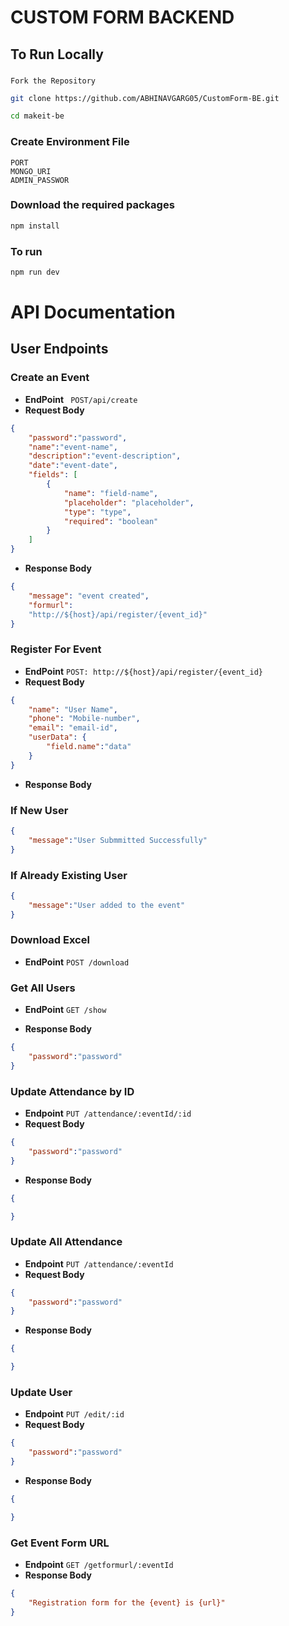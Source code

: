# CUSTOM FORM BACKEND

## To Run Locally
###
    Fork the Repository

```bash
git clone https://github.com/ABHINAVGARG05/CustomForm-BE.git
```

```bash
cd makeit-be
```
### Create Environment File
    PORT
    MONGO_URI
    ADMIN_PASSWOR 

### Download the required packages

```bash
npm install
```

### To run
```bash
npm run dev
```

# **API Documentation**
## **User Endpoints**
### **Create an Event**
- **EndPoint**   ` POST/api/create`
- **Request Body**
```json
{
    "password":"password",
    "name":"event-name",
    "description":"event-description",
    "date":"event-date",
    "fields": [
        {
            "name": "field-name",
            "placeholder": "placeholder",
            "type": "type",
            "required": "boolean"
        }
    ]
}
```
- **Response Body**
```json
{
    "message": "event created",
    "formurl":
    "http://${host}/api/register/{event_id}"
}
```

### **Register For Event**
- **EndPoint** `POST: http://${host}/api/register/{event_id}
`
- **Request Body**
```json
{
    "name": "User Name",
    "phone": "Mobile-number",
    "email": "email-id",
    "userData": {
        "field.name":"data"
    }
}
```

- **Response Body**
### **If New User**
```json
{
    "message":"User Submmitted Successfully"
}
```
### **If Already Existing User**
```json
{
    "message":"User added to the event"
}
```
### **Download Excel**
- **EndPoint** `POST /download`

### **Get All Users**
- **EndPoint** `GET /show`

- **Response Body**
```json
{
    "password":"password"
}
```

### **Update Attendance by ID**
- **Endpoint** `PUT /attendance/:eventId/:id`
- **Request Body**
```json
{
    "password":"password"
}
```
- **Response Body**
```json
{

}
```
### **Update All Attendance**
- **Endpoint** `PUT /attendance/:eventId`
- **Request Body**
```json
{
    "password":"password"
}
```
- **Response Body**
```json
{

}
```

### **Update User**
- **Endpoint** `PUT /edit/:id`
- **Request Body**
```json
{
    "password":"password"
}
```
- **Response Body**
```json
{

}
```

### **Get Event Form URL**
- **Endpoint** `GET /getformurl/:eventId`
- **Response Body**
```json
{
    "Registration form for the {event} is {url}"
}
```